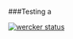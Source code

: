 ###Testing
 a

[![wercker status](https://app.wercker.com/status/21d100b5194a7e1c108a34c527838500/s/master "wercker status")](https://app.wercker.com/project/byKey/21d100b5194a7e1c108a34c527838500)
